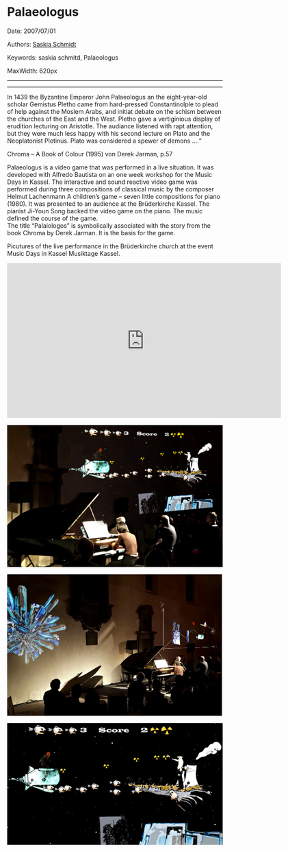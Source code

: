 # Palaeologus

Date: 2007/07/01

Authors: [Saskia Schmidt](http://www.saskiaschmidt.com)

Keywords: saskia schmitd, Palaeologus

MaxWidth: 620px

---
---

In 1439 the Byzantine Emperor John Palaeologus an the eight-year-old scholar Gemistus Pletho came from hard-pressed Constantinolple to plead of help against the Moslem Arabs, and initiat debate on the schism between the churches of the East and the West. Pletho gave a vertiginious display of erudition lecturing on Aristotle. The audiance listened with rapt attention, but they were much less happy with his second lecture on Plato and the Neoplatonist Plotinus. Plato was considered a spewer of demons ….“

Chroma – A Book of Colour (1995) von Derek Jarman, p.57

Palaeologus is a video game that was performed in a live situation. It was developed with Alfredo Bautista on an one week workshop for the Music Days in Kassel. The interactive and sound reactive video game was performed during three compositions of classical music by the composer Helmut Lachenmann A children’s game – seven little compositions for piano (1980). It was presented to an audience at the Brüderkirche Kassel.
The pianist Ji-Youn Song backed the video game on the piano. The music defined the course of the game.  
The title “Palaiologos” is symbolically associated with the story from the book Chroma by Derek Jarman. It is the basis for the game.

Picutures of the live performance in the Brüderkirche church at the event Music Days in Kassel Musiktage Kassel.

<iframe src="http://player.vimeo.com/video/13267656?title=0&amp;byline=0&amp;portrait=0&amp;color=c9ff23" frameborder="0" width="640" height="361"></iframe>


![](pl-b-2.jpg)

![](pl-b-1.jpg)

![](Palaiologos-4.jpg)